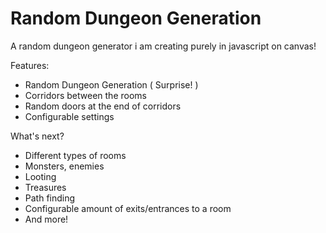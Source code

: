 <h1>Random Dungeon Generation</h1>

A random dungeon generator i am creating purely in javascript on canvas! 

Features:
- Random Dungeon Generation ( Surprise! )
- Corridors between the rooms
- Random doors at the end of corridors
- Configurable settings

What's next?

- Different types of rooms
- Monsters, enemies
- Looting
- Treasures
- Path finding
- Configurable amount of exits/entrances to a room
- And more!